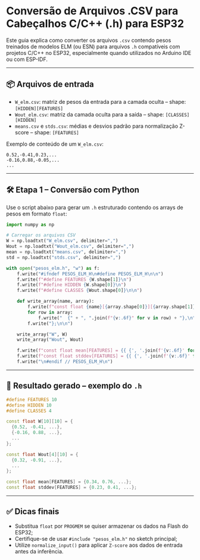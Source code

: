 # Conversão de Arquivos .CSV para Cabeçalhos C/C++ (.h) para ESP32

Este guia explica como converter os arquivos `.csv` contendo pesos treinados de modelos ELM (ou ESN) para arquivos `.h` compatíveis com projetos C/C++ no ESP32, especialmente quando utilizados no Arduino IDE ou com ESP-IDF.

---

## 📦 Arquivos de entrada
- `W_elm.csv`: matriz de pesos da entrada para a camada oculta – shape: `[HIDDEN][FEATURES]`
- `Wout_elm.csv`: matriz da camada oculta para a saída – shape: `[CLASSES][HIDDEN]`
- `means.csv` e `stds.csv`: médias e desvios padrão para normalização Z-score – shape: `[FEATURES]`

Exemplo de conteúdo de um `W_elm.csv`:
```csv
0.52,-0.41,0.23,...
-0.16,0.88,-0.05,...
...
```

---

## 🛠️ Etapa 1 – Conversão com Python

Use o script abaixo para gerar um `.h` estruturado contendo os arrays de pesos em formato `float`:

```python
import numpy as np

# Carregar os arquivos CSV
W = np.loadtxt("W_elm.csv", delimiter=",")
Wout = np.loadtxt("Wout_elm.csv", delimiter=",")
mean = np.loadtxt("means.csv", delimiter=",")
std = np.loadtxt("stds.csv", delimiter=",")

with open("pesos_elm.h", "w") as f:
    f.write("#ifndef PESOS_ELM_H\n#define PESOS_ELM_H\n\n")
    f.write(f"#define FEATURES {W.shape[1]}\n")
    f.write(f"#define HIDDEN {W.shape[0]}\n")
    f.write(f"#define CLASSES {Wout.shape[0]}\n\n")

    def write_array(name, array):
        f.write(f"const float {name}[{array.shape[0]}][{array.shape[1]}] = {{\n")
        for row in array:
            f.write("  {" + ", ".join(f"{v:.6f}" for v in row) + "},\n")
        f.write("};\n\n")

    write_array("W", W)
    write_array("Wout", Wout)

    f.write(f"const float mean[FEATURES] = {{ {', '.join(f'{v:.6f}' for v in mean)} }};\n")
    f.write(f"const float stddev[FEATURES] = {{ {', '.join(f'{v:.6f}' for v in std)} }};\n")
    f.write("\n#endif // PESOS_ELM_H\n")
```

---

## 📁 Resultado gerado – exemplo do `.h`
```cpp
#define FEATURES 10
#define HIDDEN 10
#define CLASSES 4

const float W[10][10] = {
  {0.52, -0.41, ...},
  {-0.16, 0.88, ...},
  ...
};

const float Wout[4][10] = {
  {0.32, -0.91, ...},
  ...
};

const float mean[FEATURES] = {0.34, 0.76, ...};
const float stddev[FEATURES] = {0.23, 0.41, ...};
```

---

## ✅ Dicas finais
- Substitua `float` por `PROGMEM` se quiser armazenar os dados na Flash do ESP32;
- Certifique-se de usar `#include "pesos_elm.h"` no sketch principal;
- Utilize `normalize_input()` para aplicar `Z-score` aos dados de entrada antes da inferência.
